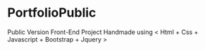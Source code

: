 # PortfolioPublic
 Public Version
 Front-End Project
 Handmade using < Html + Css + Javascript + Bootstrap + Jquery >
